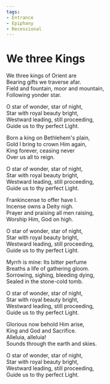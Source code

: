 ```yaml
---
tags:
- Entrance
- Epiphany
- Recessional
---
```


# We three Kings  

We three kings of Orient are  
Bearing gifts we traverse afar.  
Field and fountain, moor and mountain,  
Following yonder star.  

O star of wonder, star of night,  
Star with royal beauty bright,  
Westward leading, still proceeding,  
Guide us to thy perfect Light.  

Born a king on Bethlehem's plain,  
Gold I bring to crown Him again,  
King forever, ceasing never  
Over us all to reign.  

O star of wonder, star of night,  
Star with royal beauty bright,  
Westward leading, still proceeding,  
Guide us to thy perfect Light.  

Frankincense to offer have I.  
Incense owns a Deity nigh.  
Prayer and praising all men raising,  
Worship Him, God on high.  

O star of wonder, star of night,  
Star with royal beauty bright,  
Westward leading, still proceeding,  
Guide us to thy perfect Light.  

Myrrh is mine: Its bitter perfume  
Breaths a life of gathering gloom.  
Sorrowing, sighing, bleeding dying,  
Sealed in the stone-cold tomb.  

O star of wonder, star of night,  
Star with royal beauty bright,  
Westward leading, still proceeding,  
Guide us to thy perfect Light.  

Glorious now behold Him arise,  
King and God and Sacrifice.  
Alleluia, alleluia!  
Sounds through the earth and skies.  

O star of wonder, star of night,  
Star with royal beauty bright,  
Westward leading, still proceeding,  
Guide us to thy perfect Light.
